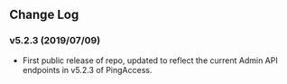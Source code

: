 ## Change Log

### v5.2.3 (2019/07/09)
- First public release of repo, updated to reflect the current Admin API endpoints in v5.2.3 of PingAccess.
